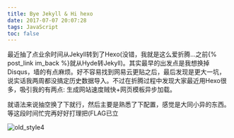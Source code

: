 ```yaml
---
title: Bye Jekyll & Hi hexo
date: 2017-07-07 20:07:28
tags: JavaScript
toc: false
---
```


最近抽了点业余时间从Jekyll转到了Hexo(没错，我就是这么爱折腾...之前{% post_link im_back %}就从Hyde转Jekyll)。其实最早的出发点是我想换掉Disqus，墙的有点麻烦。好不容易找到网易云更贴之后，最后发现是更大一坑，说实话我两周都没搞定历史数据导入。不过在折腾过程中发现大家最近用Hexo很多，吸引我的有两点: 生成网站速度贼快+网页模板异步加载。

<!-- more -->

就语法来说抽空换了下就行，然后主要是熟悉了下配置，感觉是大同小异的东西。等这段时间忙完再好好打理把(FLAG已立

![old_style4](/images/old_style4.png)
